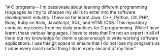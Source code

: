 "# C programs--
I'm passionate about learning different programming languages as I try to sharpen my skills to enter into the software development industry. I have so far
learnt Java, C++, Python, C#, PHP, Ruby, Ruby on Rails, JavaScript, SQL, and HTML/CSS. This repository contains my codes from my daily practices for C programming.
While I have learnt these various languages, I have to state that I'm not an expert in all of them but my knowledge for them is good enough to write
working software applications. I use this git space to ensure that I do not lose my programs as I value every small useful thing I do in every second
of my time."
